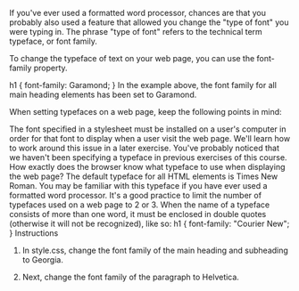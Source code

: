 If you've ever used a formatted word processor, chances are that you probably also used a feature that allowed you change the "type of font" you were typing in. The phrase "type of font" refers to the technical term typeface, or font family.

To change the typeface of text on your web page, you can use the font-family property.

h1 {
  font-family: Garamond;
}
In the example above, the font family for all main heading elements has been set to Garamond.

When setting typefaces on a web page, keep the following points in mind:

The font specified in a stylesheet must be installed on a user's computer in order for that font to display when a user visit the web page. We'll learn how to work around this issue in a later exercise.
You've probably noticed that we haven't been specifying a typeface in previous exercises of this course. How exactly does the browser know what typeface to use when displaying the web page? The default typeface for all HTML elements is Times New Roman. You may be familiar with this typeface if you have ever used a formatted word processor.
It's a good practice to limit the number of typefaces used on a web page to 2 or 3.
When the name of a typeface consists of more than one word, it must be enclosed in double quotes (otherwise it will not be recognized), like so:
h1 {
  font-family: "Courier New";
}
Instructions

1. In style.css, change the font family of the main heading and subheading to Georgia.

2. Next, change the font family of the paragraph to Helvetica.
